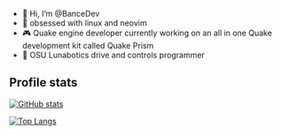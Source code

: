 - 👋 Hi, I’m @BanceDev
- 🐧 obsessed with linux and neovim
- 🎮 Quake engine developer currently working on an all in one Quake development kit called Quake Prism
- 🤖 OSU Lunabotics drive and controls programmer

## Profile stats

[![GitHub stats](https://github-readme-stats.vercel.app/api?username=BanceDev&show_icons=true&theme=github_dark&include_all_commits=true)](https://github.com/anuraghazra/github-readme-stats)

[![Top Langs](https://github-readme-stats.vercel.app/api/top-langs/?username=BanceDev&layout=compact&theme=github_dark)](https://github.com/anuraghazra/github-readme-stats)

<!---
BanceDev/BanceDev is a ✨ special ✨ repository because its `README.md` (this file) appears on your GitHub profile.
You can click the Preview link to take a look at your changes.
--->
